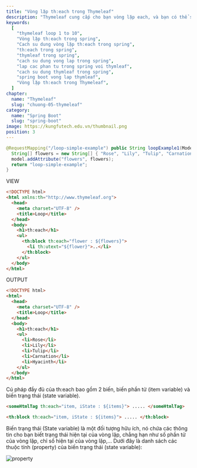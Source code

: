 ```yaml
---
title: "Vòng lặp th:each trong Thymeleaf"
description: "Thymeleaf cung cấp cho bạn vòng lặp each, và bạn có thể sử dụng nó thông qua thuộc tính (attribute) th:each. Đây là vòng lặp duy nhất được hỗ trợ trong Thymeleaf.."
keywords:
  [
    "thymeleaf loop 1 to 10",
    "Vòng lặp th:each trong spring",
    "Cach su dung vòng lặp th:each trong spring",
    "th:each trong spring",
    "thymleaf trong spring",
    "cach su dung vong lap trong spring",
    "lap cac phan tu trong spring voi thymleaf",
    "cach su dung thymleaf trong spring",
    "spring boot vong lap thymleaf",
    "Vòng lặp th:each trong Thymeleaf",
  ]
chapter:
  name: "Thymeleaf"
  slug: "chuong-05-thymeleaf"
category:
  name: "Spring Boot"
  slug: "spring-boot"
image: https://kungfutech.edu.vn/thumbnail.png
position: 3
---
```


```java
@RequestMapping("/loop-simple-example") public String loopExample1(Model model) {
  String[] flowers = new String[] { "Rose", "Lily", "Tulip", "Carnation", "Hyacinth" };
  model.addAttribute("flowers", flowers);
  return "loop-simple-example";
}
```

VIEW

```html
<!DOCTYPE html>
<html xmlns:th="http://www.thymeleaf.org">
  <head>
    <meta charset="UTF-8" />
    <title>Loop</title>
  </head>
  <body>
    <h1>th:each</h1>
    <ul>
      <th:block th:each="flower : ${flowers}">
        <li th:utext="${flower}">..</li>
      </th:block>
    </ul>
  </body>
</html>
```

OUTPUT

```html
<!DOCTYPE html>
<html>
  <head>
    <meta charset="UTF-8" />
    <title>Loop</title>
  </head>
  <body>
    <h1>th:each</h1>
    <ul>
      <li>Rose</li>
      <li>Lily</li>
      <li>Tulip</li>
      <li>Carnation</li>
      <li>Hyacinth</li>
    </ul>
  </body>
</html>
```

Cú pháp đầy đủ của th:each bao gồm 2 biến, biến phần tử (item variable) và biến trạng thái (state variable).

```html
<someHtmlTag th:each="item, iState : ${items}"> ..... </someHtmlTag>
```

<!-- OR: -->

```html
<th:block th:each="item, iState : ${items}"> ..... </th:block>
```

Biến trạng thái (State variable) là một đối tượng hữu ích, nó chứa các thông tin cho bạn biết trạng thái hiện tại của vòng lặp, chẳng hạn như số phần tử của vòng lặp, chỉ số hiện tại của vòng lặp,...
Dưới đây là danh sách các thuộc tính (property) của biến trạng thái (state variable):

![property](https://scontent.fhan2-3.fna.fbcdn.net/v/t1.15752-9/279280891_355385463240783_5244729283221754305_n.png?_nc_cat=108&ccb=1-6&_nc_sid=ae9488&_nc_ohc=L6CtSZfuW0MAX-mFMKA&_nc_ht=scontent.fhan2-3.fna&oh=03_AVKhm-EcGf3r95ekALm8UoPXpGvuy7HnQZ0lm5cIdkA3aA&oe=62A1DA5B)
